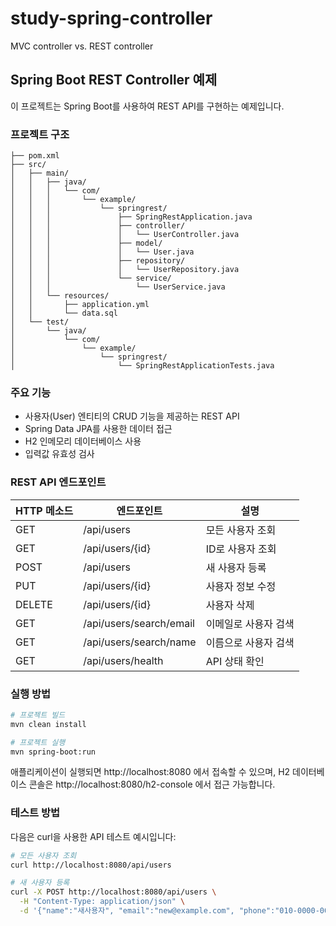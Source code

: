 # study-spring-controller
MVC controller vs. REST controller

## Spring Boot REST Controller 예제

이 프로젝트는 Spring Boot를 사용하여 REST API를 구현하는 예제입니다.

### 프로젝트 구조

```
├── pom.xml
├── src/
│   ├── main/
│   │   ├── java/
│   │   │   └── com/
│   │   │       └── example/
│   │   │           └── springrest/
│   │   │               ├── SpringRestApplication.java
│   │   │               ├── controller/
│   │   │               │   └── UserController.java
│   │   │               ├── model/
│   │   │               │   └── User.java
│   │   │               ├── repository/
│   │   │               │   └── UserRepository.java
│   │   │               └── service/
│   │   │                   └── UserService.java
│   │   └── resources/
│   │       ├── application.yml
│   │       └── data.sql
│   └── test/
│       └── java/
│           └── com/
│               └── example/
│                   └── springrest/
│                       └── SpringRestApplicationTests.java
```

### 주요 기능

- 사용자(User) 엔티티의 CRUD 기능을 제공하는 REST API
- Spring Data JPA를 사용한 데이터 접근
- H2 인메모리 데이터베이스 사용
- 입력값 유효성 검사

### REST API 엔드포인트

| HTTP 메소드 | 엔드포인트                 | 설명                      |
|------------|--------------------------|---------------------------|
| GET        | /api/users               | 모든 사용자 조회           |
| GET        | /api/users/{id}          | ID로 사용자 조회           |
| POST       | /api/users               | 새 사용자 등록             |
| PUT        | /api/users/{id}          | 사용자 정보 수정           |
| DELETE     | /api/users/{id}          | 사용자 삭제                |
| GET        | /api/users/search/email  | 이메일로 사용자 검색        |
| GET        | /api/users/search/name   | 이름으로 사용자 검색        |
| GET        | /api/users/health        | API 상태 확인              |

### 실행 방법

```bash
# 프로젝트 빌드
mvn clean install

# 프로젝트 실행
mvn spring-boot:run
```

애플리케이션이 실행되면 http://localhost:8080 에서 접속할 수 있으며,
H2 데이터베이스 콘솔은 http://localhost:8080/h2-console 에서 접근 가능합니다.

### 테스트 방법

다음은 curl을 사용한 API 테스트 예시입니다:

```bash
# 모든 사용자 조회
curl http://localhost:8080/api/users

# 새 사용자 등록
curl -X POST http://localhost:8080/api/users \
  -H "Content-Type: application/json" \
  -d '{"name":"새사용자", "email":"new@example.com", "phone":"010-0000-0000"}'
```
